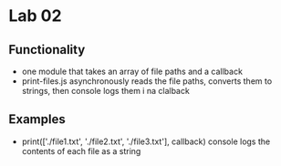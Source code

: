 # Lab 02

## Functionality
- one module that takes an array of file paths and a callback
- print-files.js asynchronously reads the file paths, converts them to strings, then console logs them i na clalback

## Examples
- print(['./file1.txt', './file2.txt', './file3.txt'], callback) console logs the contents of each file as a string
